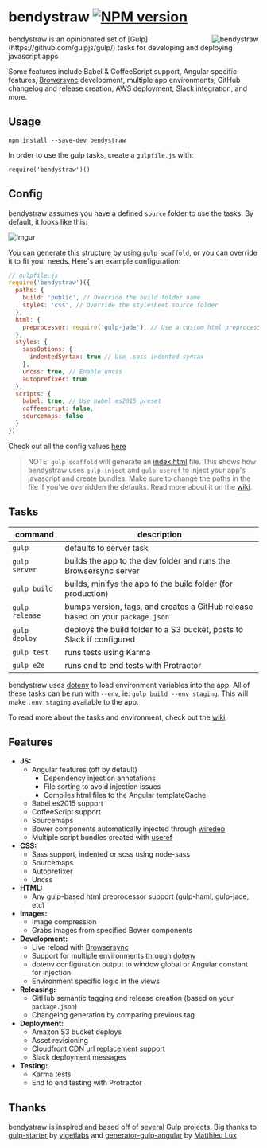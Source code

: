 
# bendystraw [![NPM version](https://img.shields.io/npm/v/bendystraw.svg?style=flat-square)](https://www.npmjs.com/package/bendystraw)

<img src="http://i.imgur.com/Pdmetdq.png" alt="bendystraw" align="right" />
bendystraw is an opinionated set of [Gulp](https://github.com/gulpjs/gulp/) tasks for developing and deploying javascript apps

Some features include Babel & CoffeeScript support, Angular specific features, [Browersync](https://www.browsersync.io/) development, multiple app environments, GitHub changelog and release creation, AWS deployment, Slack integration, and more.

## Usage

    npm install --save-dev bendystraw

In order to use the gulp tasks, create a `gulpfile.js` with:

```
require('bendystraw')()
```

## Config

bendystraw assumes you have a defined `source` folder to use the tasks. By default, it looks like this:

![Imgur](http://i.imgur.com/tSW7amn.png)

You can generate this structure by using `gulp scaffold`, or you can override it to fit your needs. Here's an example configuration:

```javascript
// gulpfile.js
require('bendystraw')({
  paths: {
    build: 'public', // Override the build folder name
    styles: 'css', // Override the stylesheet source folder
  },
  html: {
    preprocessor: require('gulp-jade'), // Use a custom html preprocessor
  },
  styles: {
    sassOptions: {
      indentedSyntax: true // Use .sass indented syntax
    },
    uncss: true, // Enable uncss
    autoprefixer: true
  },
  scripts: {
    babel: true, // Use babel es2015 preset
    coffeescript: false,
    sourcemaps: false
  }
})
```
Check out all the config values [here](https://github.com/brousalis/bendystraw/blob/master/gulpfile.js/config.js)

> NOTE: `gulp scaffold` will generate an [index.html](https://github.com/brousalis/bendystraw/blob/master/gulpfile.js/templates/index.html) file. This shows how bendystraw uses `gulp-inject` and `gulp-useref` to inject your app's javascript and create bundles. Make sure to change the paths in the file if you've overridden the defaults. Read more about it on the [wiki](https://github.com/brousalis/bendystraw/wiki#asset-injection).

## Tasks

command | description
------- | ------------
`gulp` | defaults to server task
`gulp server` | builds the app to the dev folder and runs the Browsersync server
`gulp build` | builds, minifys the app to the build folder (for production)
`gulp release` | bumps version, tags, and creates a GitHub release based on your `package.json`
`gulp deploy` | deploys the build folder to a S3 bucket, posts to Slack if configured
`gulp test` | runs tests using Karma
`gulp e2e` | runs end to end tests with Protractor

bendystraw uses [dotenv](https://github.com/motdotla/dotenv) to load environment variables into the app. All of these tasks can be run with `--env`, ie: `gulp build --env staging`. This will make `.env.staging` available to the app.

To read more about the tasks and environment, check out the [wiki](https://github.com/brousalis/bendystraw/wiki).

## Features

- **JS:**
  - Angular features (off by default)
    - Dependency injection annotations
    - File sorting to avoid injection issues
    - Compiles html files to the Angular templateCache
  - Babel es2015 support
  - CoffeeScript support
  - Sourcemaps
  - Bower components automatically injected through [wiredep](https://github.com/taptapship/wiredep)
  - Multiple script bundles created with [useref](https://github.com/jonkemp/useref)
- **CSS:**
  - Sass support, indented or scss using node-sass
  - Sourcemaps
  - Autoprefixer
  - Uncss
- **HTML:**
  - Any gulp-based html preprocessor support (gulp-haml, gulp-jade, etc)
- **Images:**
  - Image compression
  - Grabs images from specified Bower components
- **Development:**
  - Live reload with [Browsersync](https://www.browsersync.io/)
  - Support for multiple environments through [dotenv](https://github.com/motdotla/dotenv)
  - dotenv configuration output to window global or Angular constant for injection
  - Environment specific logic in the views
- **Releasing:**
  - GitHub semantic tagging and release creation (based on your `package.json`)
  - Changelog generation by comparing previous tag
- **Deployment:**
  - Amazon S3 bucket deploys
  - Asset revisioning
  - Cloudfront CDN url replacement support
  - Slack deployment messages
- **Testing:**
  - Karma tests
  - End to end testing with Protractor

## Thanks

bendystraw is inspired and based off of several Gulp projects. Big thanks to [gulp-starter](https://github.com/vigetlabs/gulp-starter/) by [vigetlabs](https://viget.com/extend) and [generator-gulp-angular](https://github.com/Swiip/generator-gulp-angular) by [Matthieu Lux](github.com/swiip)
